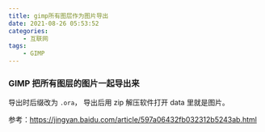 ```yaml
---
title: gimp所有图层作为图片导出
date: 2021-08-26 05:53:52
categories:
    - 互联网
tags:
    - GIMP
---
```


### GIMP 把所有图层的图片一起导出来
导出时后缀改为 ` .ora `， 导出后用 zip 解压软件打开 data 里就是图片。

参考：https://jingyan.baidu.com/article/597a06432fb032312b5243ab.html
